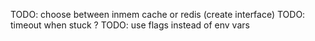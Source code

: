 TODO: choose between inmem cache or redis (create interface)
TODO: timeout when stuck ?
TODO: use flags instead of env vars
